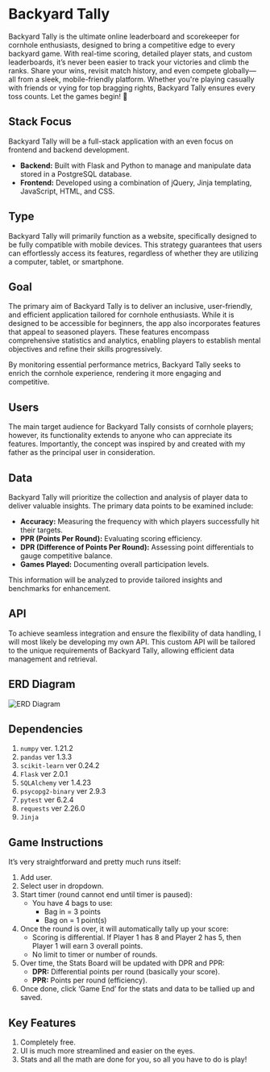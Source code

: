 # Backyard Tally

Backyard Tally is the ultimate online leaderboard and scorekeeper for cornhole enthusiasts, designed to bring a competitive edge to every backyard game. With real-time scoring, detailed player stats, and custom leaderboards, it’s never been easier to track your victories and climb the ranks. Share your wins, revisit match history, and even compete globally—all from a sleek, mobile-friendly platform. Whether you're playing casually with friends or vying for top bragging rights, Backyard Tally ensures every toss counts. Let the games begin! 🎯

## Stack Focus

Backyard Tally will be a full-stack application with an even focus on frontend and backend development.

- **Backend:** Built with Flask and Python to manage and manipulate data stored in a PostgreSQL database.
- **Frontend:** Developed using a combination of jQuery, Jinja templating, JavaScript, HTML, and CSS.

## Type

Backyard Tally will primarily function as a website, specifically designed to be fully compatible with mobile devices. This strategy guarantees that users can effortlessly access its features, regardless of whether they are utilizing a computer, tablet, or smartphone.

## Goal

The primary aim of Backyard Tally is to deliver an inclusive, user-friendly, and efficient application tailored for cornhole enthusiasts. While it is designed to be accessible for beginners, the app also incorporates features that appeal to seasoned players. These features encompass comprehensive statistics and analytics, enabling players to establish mental objectives and refine their skills progressively.

By monitoring essential performance metrics, Backyard Tally seeks to enrich the cornhole experience, rendering it more engaging and competitive.

## Users

The main target audience for Backyard Tally consists of cornhole players; however, its functionality extends to anyone who can appreciate its features. Importantly, the concept was inspired by and created with my father as the principal user in consideration.

## Data

Backyard Tally will prioritize the collection and analysis of player data to deliver valuable insights. The primary data points to be examined include:

- **Accuracy:** Measuring the frequency with which players successfully hit their targets.  
- **PPR (Points Per Round):** Evaluating scoring efficiency.  
- **DPR (Difference of Points Per Round):** Assessing point differentials to gauge competitive balance.  
- **Games Played:** Documenting overall participation levels.  

This information will be analyzed to provide tailored insights and benchmarks for enhancement.

## API

To achieve seamless integration and ensure the flexibility of data handling, I will most likely be developing my own API. This custom API will be tailored to the unique requirements of Backyard Tally, allowing efficient data management and retrieval.

## ERD Diagram

![ERD Diagram](C:\Users\beanv\OneDrive\Desktop\CapStone1\ERD.jpg)

## Dependencies

1. `numpy` ver. 1.21.2  
2. `pandas` ver 1.3.3  
3. `scikit-learn` ver 0.24.2  
4. `Flask` ver 2.0.1  
5. `SQLAlchemy` ver 1.4.23  
6. `psycopg2-binary` ver 2.9.3  
7. `pytest` ver 6.2.4  
8. `requests` ver 2.26.0  
9. `Jinja`

## Game Instructions

It’s very straightforward and pretty much runs itself:

1. Add user.
2. Select user in dropdown.
3. Start timer (round cannot end until timer is paused):
   - You have 4 bags to use:
     - Bag in = 3 points
     - Bag on = 1 point(s)
4. Once the round is over, it will automatically tally up your score:
   - Scoring is differential. If Player 1 has 8 and Player 2 has 5, then Player 1 will earn 3 overall points.
   - No limit to timer or number of rounds.
5. Over time, the Stats Board will be updated with DPR and PPR:
   - **DPR:** Differential points per round (basically your score).
   - **PPR:** Points per round (efficiency).
6. Once done, click ‘Game End’ for the stats and data to be tallied up and saved.

## Key Features

1. Completely free.
2. UI is much more streamlined and easier on the eyes.
3. Stats and all the math are done for you, so all you have to do is play!